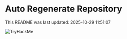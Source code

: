 # Auto Regenerate Repository

This README was last updated: 2025-10-29 11:51:07

 ![TryHackMe](https://tryhackme.com/badge/533634)